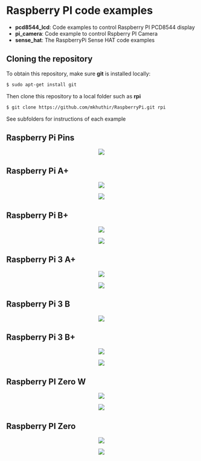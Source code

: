 
# Raspberry PI code examples

* **pcd8544_lcd**: Code examples to control Raspberry PI PCD8544 display
* **pi_camera**: Code example to control Rspberry PI Camera
* **sense_hat**: The RaspberryPi Sense HAT code examples 

## Cloning the repository

To obtain this repository, make sure **git** is installed locally:

```bash
$ sudo apt-get install git
``` 
Then clone this repository to a local folder such as **rpi**

```bash
$ git clone https://github.com/mkhuthir/RaspberryPi.git rpi
```

See subfolders for instructions of each example


## Raspberry Pi Pins
<p align="center"> <img src="./misc/rpi_pins.jpg"> </p>

## Raspberry Pi A+
<p align="center"> <img src="./misc/rpiap.jpg"> </p>
<p align="center"> <img src="./misc/rpiap_b.jpg"> </p>

## Raspberry Pi B+
<p align="center"> <img src="./misc/rpibp.jpg"> </p>
<p align="center"> <img src="./misc/rpibp_b.jpg"> </p>

## Raspberry Pi 3 A+
<p align="center"> <img src="./misc/rpi3ap.jpg"> </p>
<p align="center"> <img src="./misc/rpi3ap_b.jpg"> </p>

## Raspberry Pi 3 B
<p align="center"> <img src="./misc/rpi3b.jpg"> </p>


## Raspberry Pi 3 B+
<p align="center"> <img src="./misc/rpi3bp.jpg"> </p>
<p align="center"> <img src="./misc/rpi3bp_b.jpg"> </p>

## Raspberry PI Zero W
<p align="center"> <img src="./misc/rpizw.jpg"> </p>
<p align="center"> <img src="./misc/rpizw_b.jpg"> </p>

## Raspberry PI Zero
<p align="center"> <img src="./misc/rpiz.jpg"> </p>
<p align="center"> <img src="./misc/rpiz_b.jpg"> </p>



